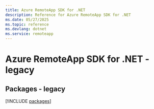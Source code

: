 ```yaml
---
title: Azure RemoteApp SDK for .NET
description: Reference for Azure RemoteApp SDK for .NET
ms.date: 05/27/2025
ms.topic: reference
ms.devlang: dotnet
ms.service: remoteapp
---
```

# Azure RemoteApp SDK for .NET - legacy
## Packages - legacy
[!INCLUDE [packages](remoteapp-index.md)]